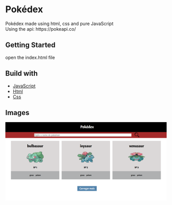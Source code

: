 <h1>Pokédex</h1>

<p>
  Pokédex made using html, css and pure JavaScript<br>
  Using the api: https://pokeapi.co/
</p>

## Getting Started

open the index.html file

## Build with

<p align="left">
    <ul>
        <li><a href="https://developer.mozilla.org/pt-BR/docs/Aprender/JavaScript">JavaScript</a></li>
        <li><a href="https://developer.mozilla.org/pt-BR/docs/Web/HTML">Html</a></li>
        <li><a href="https://developer.mozilla.org/pt-BR/docs/Web/CSS">Css</a></li>
    </ul>
</p>

## Images
 
 ![VISUAL](captura.PNG)
